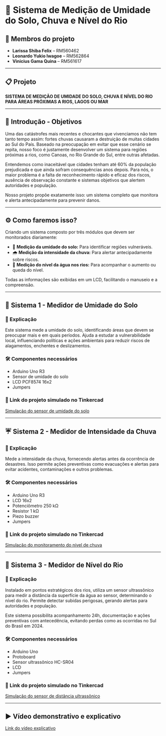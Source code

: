 
# 🌱 Sistema de Medição de Umidade do Solo, Chuva e Nível do Rio 

## 👥 Membros do projeto

- **Larissa Shiba Felix** – RM560462  
- **Leonardo Yukio Iwagoe** – RM562864  
- **Vinicius Gama Quina** – RM561617  

---

## 📋 Projeto

**SISTEMA DE MEDIÇÃO DE UMIDADE DO SOLO, CHUVA E NÍVEL DO RIO PARA ÁREAS PRÓXIMAS A RIOS, LAGOS OU MAR**

---

## 🎯 Introdução - Objetivos

Uma das catástrofes mais recentes e chocantes que vivenciamos não tem tanto tempo assim: fortes chuvas causaram a destruição de muitas cidades ao Sul do País. Baseado na preocupação em evitar que esse cenário se repita, nosso foco é justamente desenvolver um sistema para regiões próximas a rios, como Canoas, no Rio Grande do Sul, entre outras afetadas.

Entendemos como inaceitável que cidades tenham até 60% da população prejudicada e que ainda sofram consequências anos depois. Para nós, o maior problema é a falta de reconhecimento rápido e eficaz dos riscos, ausência de observação constante e sistemas objetivos que alertem autoridades e população.

Nosso projeto propõe exatamente isso: um sistema completo que monitora e alerta antecipadamente para prevenir danos.

---

## ⚙️ Como faremos isso?

Criando um sistema composto por três módulos que devem ser monitorados diariamente:

- 🌱 **Medição da umidade do solo:** Para identificar regiões vulneráveis.  
- 🌧️ **Medição da intensidade da chuva:** Para alertar antecipadamente sobre riscos.  
- 🌊 **Medição do nível da água nos rios:** Para acompanhar o aumento ou queda do nível.  

Todas as informações são exibidas em um LCD, facilitando o manuseio e a compreensão.

---

## 🌱 Sistema 1 - Medidor de Umidade do Solo

### 📖 Explicação

Este sistema mede a umidade do solo, identificando áreas que devem se preocupar mais e em quais períodos. Ajuda a estudar a vulnerabilidade local, influenciando políticas e ações ambientais para reduzir riscos de alagamentos, enchentes e deslizamentos.

### 🛠️ Componentes necessários

- Arduino Uno R3  
- Sensor de umidade do solo  
- LCD PCF8574 16x2  
- Jumpers  

### 🔗 Link do projeto simulado no Tinkercad

[Simulação do sensor de umidade do solo](https://www.tinkercad.com/things/hB9DIsHpH4O-sensor-de-umidade-do-solo-)

---

## ☔ Sistema 2 - Medidor de Intensidade da Chuva

### 📖 Explicação

Mede a intensidade da chuva, fornecendo alertas antes da ocorrência de desastres. Isso permite ações preventivas como evacuações e alertas para evitar acidentes, contaminações e outros problemas.

### 🛠️ Componentes necessários

- Arduino Uno R3  
- LCD 16x2  
- Potenciômetro 250 kΩ  
- Resistor 1 kΩ  
- Piezo buzzer  
- Jumpers  

### 🔗 Link do projeto simulado no Tinkercad

[Simulação do monitoramento do nível de chuva](https://www.tinkercad.com/things/iblfuXCz8gf-monitoramento-nivel-de-chuva)

---

## 🌊 Sistema 3 - Medidor de Nível do Rio

### 📖 Explicação

Instalado em pontos estratégicos dos rios, utiliza um sensor ultrassônico para medir a distância da superfície da água ao sensor, determinando o nível do rio. Permite detectar subidas perigosas, gerando alertas para autoridades e população.

Este sistema possibilita acompanhamento 24h, documentação e ações preventivas com antecedência, evitando perdas como as ocorridas no Sul do Brasil em 2024.

### 🛠️ Componentes necessários

- Arduino Uno  
- Protoboard  
- Sensor ultrassônico HC-SR04  
- LCD  
- Jumpers  

### 🔗 Link do projeto simulado no Tinkercad

[Simulação do sensor de distância ultrassônico](https://www.tinkercad.com/things/1hwsMD3U2f2-sensor-de-distancia)

---

## ▶️ Vídeo demonstrativo e explicativo

[Link do vídeo explicativo](https://youtu.be/xOHsdMRryiM)
